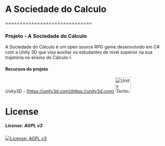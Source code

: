 # A Sociedade do Calculo
==============================
### Projeto - A Sociedade do Cálculo

A Sociedade do Cálculo é um open source RPG game desenvolvido em C# com a Unity 3D que visa auxiliar os estudantes de nível superior na sua trajetória no ensino do Cálculo I.

#### Recursos do projeto

Unity3D - [https://unity3d.com](https://unity3d.com) 
[<img src="https://github.com/unity-technologies.png" title="Unity Technologies" height="50">](https://github.com/unity-technologies)&nbsp;

# License

##### License: AGPL v3
[![License: AGPL v3](https://img.shields.io/badge/License-AGPL%20v3-blue.svg)](https://www.gnu.org/licenses/agpl-3.0)
